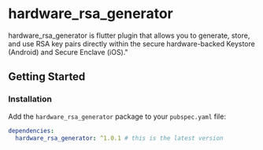 # hardware_rsa_generator

hardware_rsa_generator is flutter plugin that allows you to generate, store, and use RSA key pairs directly within the secure hardware-backed Keystore (Android) and Secure Enclave (iOS)."

## Getting Started

### Installation

Add the `hardware_rsa_generator` package to your `pubspec.yaml` file:

```yaml
dependencies:
  hardware_rsa_generator: ^1.0.1 # this is the latest version
```
